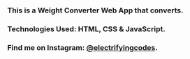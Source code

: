 ### This is a Weight Converter Web App that converts.

### Technologies Used: HTML, CSS & JavaScript.

### Find me on Instagram: [@electrifyingcodes][Instagram].

[Instagram]: https://www.instagram.com/electrifyingcodes